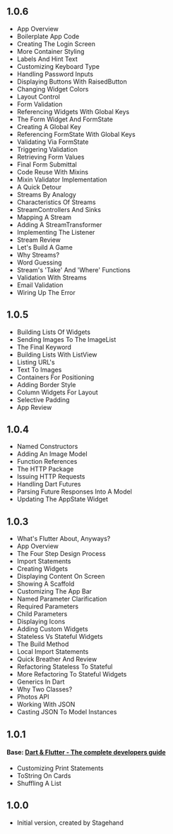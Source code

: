 ## 1.0.6
- App Overview
- Boilerplate App Code
- Creating The Login Screen
- More Container Styling
- Labels And Hint Text
- Customizing Keyboard Type
- Handling Password Inputs
- Displaying Buttons With RaisedButton
- Changing Widget Colors
- Layout Control
- Form Validation
- Referencing Widgets With Global Keys
- The Form Widget And FormState
- Creating A Global Key
- Referencing FormState With Global Keys
- Validating Via FormState
- Triggering Validation
- Retrieving Form Values
- Final Form Submittal
- Code Reuse With Mixins
- Mixin Validator Implementation
- A Quick Detour
- Streams By Analogy
- Characteristics Of Streams
- StreamControllers And Sinks
- Mapping A Stream
- Adding A StreamTransformer
- Implementing The Listener
- Stream Review
- Let's Build A Game
- Why Streams?
- Word Guessing
- Stream's 'Take' And 'Where' Functions
- Validation With Streams
- Email Validation
- Wiring Up The Error

## 1.0.5
- Building Lists Of Widgets
- Sending Images To The ImageList
- The Final Keyword
- Building Lists With ListView
- Listing URL's
- Text To Images
- Containers For Positioning
- Adding Border Style
- Column Widgets For Layout
- Selective Padding
- App Review


## 1.0.4
- Named Constructors
- Adding An Image Model
- Function References
- The HTTP Package
- Issuing HTTP Requests
- Handling Dart Futures
- Parsing Future Responses Into A Model
- Updating The AppState Widget

## 1.0.3
- What's Flutter About, Anyways?
- App Overview
- The Four Step Design Process
- Import Statements
- Creating Widgets
- Displaying Content On Screen
- Showing A Scaffold
- Customizing The App Bar
- Named Parameter Clarification
- Required Parameters
- Child Parameters
- Displaying Icons
- Adding Custom Widgets
- Stateless Vs Stateful Widgets
- The Build Method
- Local Import Statements
- Quick Breather And Review
- Refactoring Stateless To Stateful
- More Refactoring To Stateful Widgets
- Generics In Dart
- Why Two Classes?
- Photos API
- Working With JSON
- Casting JSON To Model Instances

## 1.0.1
#### Base: [Dart & Flutter - The complete developers guide](https://www.learningcrux.com/course/dart-and-flutter-the-complete-developers-guide)
- Customizing Print Statements
- ToString On Cards
- Shuffling A List

## 1.0.0

- Initial version, created by Stagehand